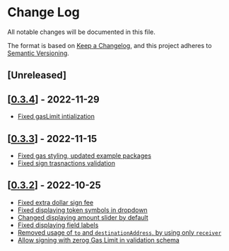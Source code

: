 # Change Log

All notable changes will be documented in this file.

The format is based on [Keep a Changelog](https://keepachangelog.com/en/1.0.0/),
and this project adheres to [Semantic Versioning](https://semver.org/spec/v2.0.0.html).



## [Unreleased] 

## [[0.3.4](https://github.com/ElrondNetwork/dapp-core-form/pull/90)] - 2022-11-29
- [Fixed gasLimit intialization](https://github.com/ElrondNetwork/dapp-core-form/pull/90)

## [[0.3.3](https://github.com/ElrondNetwork/dapp-core-form/pull/88)] - 2022-11-15
- [Fixed gas styling, updated example packages](https://github.com/ElrondNetwork/dapp-core-form/pull/86)
- [Fixed sign trasnactions validation](https://github.com/ElrondNetwork/dapp-core-form/pull/87)

## [[0.3.2](https://github.com/ElrondNetwork/dapp-core-form/pull/84)] - 2022-10-25

- [Fixed extra dollar sign fee](https://github.com/ElrondNetwork/dapp-core-form/pull/84)
- [Fixed displaying token symbols in dropdown](https://github.com/ElrondNetwork/dapp-core-form/pull/77)
- [Changed displaying amount slider by default](https://github.com/ElrondNetwork/dapp-core-form/pull/78)
- [Fixed displaying field labels](https://github.com/ElrondNetwork/dapp-core-form/pull/79)
- [Removed usage of `to` and `destinationAddress`, by using only `receiver` ](https://github.com/ElrondNetwork/dapp-core-form/pull/79)
- [Allow signing with zerog Gas Limit in validation schema ](https://github.com/ElrondNetwork/dapp-core-form/pull/82)


